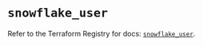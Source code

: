 # `snowflake_user`

Refer to the Terraform Registry for docs: [`snowflake_user`](https://registry.terraform.io/providers/snowflake-labs/snowflake/0.85.0/docs/resources/user).
